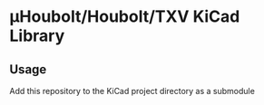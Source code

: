 # µHoubolt/Houbolt/TXV KiCad Library

## Usage
Add this repository to the KiCad project directory as a submodule
